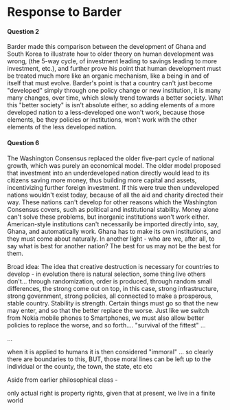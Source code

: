 # Response to Barder

#### Question 2

Barder made this comparison between the development of Ghana and South Korea to illustrate how to older theory on human development was wrong, (the 5-way cycle, of investment leading to savings leading to more investment, etc.), and further prove his point that human development must be treated much more like an organic mechanism, like a being in and of itself that must evolve. Barder's point is that a country can't just become "developed" simply through one policy change or new institution, it is many many changes, over time, which slowly trend towards a better society. What this "better society" is isn't absolute either, so adding elements of a more developed nation to a less-developed one won't work, because those elements, be they policies or institutions, won't work with the other elements of the less developed nation.



#### Question 6

The Washington Consensus replaced the older five-part cycle of national growth, which was purely an economical model. The older model proposed that investment into an underdeveloped nation directly would lead to its citizens saving more money, thus building more capital and assets, incentivizing further foreign investment. If this were true then undeveloped nations wouldn't exist today, because of all the aid and charity directed their way. These nations can't develop for other reasons which the Washington Consensus covers, such as political and institutional stability. Money alone can't solve these problems, but inorganic institutions won't work either. American-style institutions can't necessarily be imported directly into, say, Ghana, and automatically work. Ghana has to make its own institutions, and they must come about naturally. In another light - who are we, after all, to say what is best for another nation? The best for us may not be the best for them. 





Broad idea: The idea that creative destruction is necessary for countries to develop - in evolution there is natural selection, some thing live others don't... through randomization, order is produced, through random small differences, the strong come out on top, in this case, strong infrastructure, strong government, strong policies, all connected to make a prosperous, stable country. Stability is strength. Certain things must go so that the new may enter, and so that the better replace the worse. Just like we switch from Nokia mobile phones to Smartphones, we must also allow better policies to replace the worse, and so forth....  "survival of the fittest" ... 

...

when it is applied to humans it is then considered "immoral" ... so clearly there are boundaries to this, BUT, those moral lines can be left up to the individual or the county, the town, the state, etc etc







Aside from earlier philosophical class -

only actual right is property rights, given that at present, we live in a finite world

